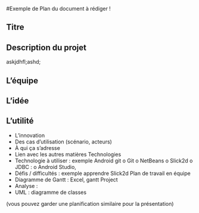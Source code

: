 


#Exemple de Plan du document à rédiger !
##	Titre 
##	Description du projet 
askjdhfl;ashd;
##	L’équipe
##	L’idée 
##	L’utilité 
-	L’innovation 
-	Des cas d’utilisation (scénario, acteurs)
-	À qui ça s’adresse
-	Lien avec les autres matières 
Technologies 
-	Technologie à utiliser : exemple Android git 
o	Git
o	NetBeans 
o	Slick2d
o	JDBC :
o	 Android Studio, 
-	Défis / difficultés : exemple apprendre Slick2d
Plan de travail en équipe 	
-	Diagramme de Gantt : Excel, gantt Project 
-	Analyse : 
-	UML : diagramme de classes 

(vous pouvez garder une planification similaire pour la présentation)

